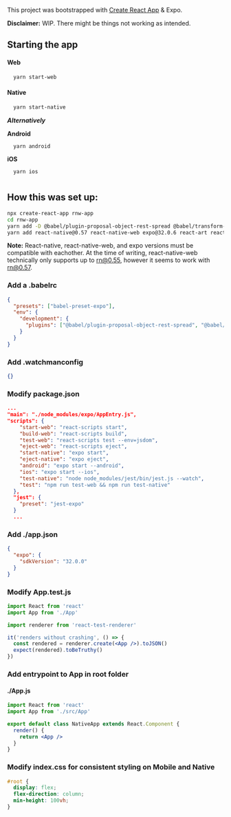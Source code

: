 This project was bootstrapped with [Create React App](https://github.com/facebook/create-react-app) & Expo.

**Disclaimer:** WIP. There might be things not working as intended.

## Starting the app

#### Web

```bash
  yarn start-web
```

#### Native

```bash
  yarn start-native
```

**_Alternatively_**

**Android**

```bash
  yarn android
```

**iOS**

```bash
  yarn ios
```

#

## How this was set up:

```bash
npx create-react-app rnw-app
cd rnw-app
yarn add -D @babel/plugin-proposal-object-rest-spread @babel/transform-react-jsx-source
yarn add react-native@0.57 react-native-web expo@32.0.6 react-art react-test-renderer expo-cli
```

**Note:** React-native, react-native-web, and expo versions must be compatible with eachother. At the time of writing, react-native-web technically only supports up to rn@0.55, however it seems to work with rn@0.57.

### Add a .babelrc

```json
{
  "presets": ["babel-preset-expo"],
  "env": {
    "development": {
      "plugins": ["@babel/plugin-proposal-object-rest-spread", "@babel/transform-react-jsx-source"]
    }
  }
}
```

### Add .watchmanconfig

```json
{}
```

### Modify package.json

```json
...
"main": "./node_modules/expo/AppEntry.js",
"scripts": {
    "start-web": "react-scripts start",
    "build-web": "react-scripts build",
    "test-web": "react-scripts test --env=jsdom",
    "eject-web": "react-scripts eject",
    "start-native": "expo start",
    "eject-native": "expo eject",
    "android": "expo start --android",
    "ios": "expo start --ios",
    "test-native": "node node_modules/jest/bin/jest.js --watch",
    "test": "npm run test-web && npm run test-native"
  },
  "jest": {
    "preset": "jest-expo"
  }
  ...
```

### Add ./app.json

```json
{
  "expo": {
    "sdkVersion": "32.0.0"
  }
}
```

### Modify App.test.js

```jsx
import React from 'react'
import App from './App'

import renderer from 'react-test-renderer'

it('renders without crashing', () => {
  const rendered = renderer.create(<App />).toJSON()
  expect(rendered).toBeTruthy()
})
```

### Add entrypoint to App in root folder

#### ./App.js

```jsx
import React from 'react'
import App from './src/App'

export default class NativeApp extends React.Component {
  render() {
    return <App />
  }
}
```

### Modify index.css for consistent styling on Mobile and Native

```css
#root {
  display: flex;
  flex-direction: column;
  min-height: 100vh;
}
```
